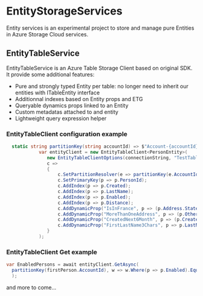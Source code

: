 # EntityStorageServices 
Entity services is an experimental project to store and manage pure Entities in Azure Storage Cloud services.

## EntityTableService 
EntityTableService is an Azure Table Storage Client based on original SDK.
It provide some additional features:

* Pure and strongly typed Entity per table: no longer need to inherit our entities with ITableEntity interface
* Additionnal indexes based on Entity props and ETG 
* Queryable dynamics props linked to an Entity
* Custom metadatas attached to and entity
* Lightweight query expression helper 



### EntityTableClient configuration example
```csharp
  static string partitionKey(string accountId) => $"Account-{accountId}";
            var entityClient = new EntityTableClient<PersonEntity>(
               new EntityTableClientOptions(connectionString, "TestTable", maxConcurrentInsertionTasks: 10),
               c =>
               {
                   c.SetPartitionResolver(e => partitionKey(e.AccountId));
                   c.SetPrimaryKey(p => p.PersonId);
                   c.AddIndex(p => p.Created);
                   c.AddIndex(p => p.LastName);
                   c.AddIndex(p => p.Enabled);
                   c.AddIndex(p => p.Distance);
                   c.AddDynamicProp("IsInFrance", p => (p.Address.State == "France"));
                   c.AddDynamicProp("MoreThanOneAddress", p => (p.OtherAddress.Count > 1));
                   c.AddDynamicProp("CreatedNext6Month", p => (p.Created > DateTimeOffset.UtcNow.AddMonths(-6)));
                   c.AddDynamicProp("FirstLastName3Chars", p => p.LastName.ToLower().Substring(0, 3));
               }
            );            

```

### EntityTableClient Get example
```csharp
var EnabledPersons = await entityClient.GetAsync(
  partitionKey(firstPerson.AccountId), w => w.Where(p => p.Enabled).Equal(false)
  );
```


and more to come...






